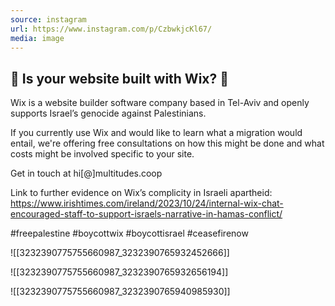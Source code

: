 ```yaml
---
source: instagram
url: https://www.instagram.com/p/CzbwkjcKl67/
media: image
---
```


## 🚫 Is your website built with Wix? 🚫

Wix is a website builder software company based in Tel-Aviv and openly supports Israel’s genocide against Palestinians.

If you currently use Wix and would like to learn what a migration would entail, we're offering free consultations on how this might be done and what costs might be involved specific to your site.

Get in touch at hi[@]multitudes.coop 

Link to further evidence on Wix’s complicity in Israeli apartheid: https://www.irishtimes.com/ireland/2023/10/24/internal-wix-chat-encouraged-staff-to-support-israels-narrative-in-hamas-conflict/

#freepalestine #boycottwix #boycottisrael #ceasefirenow

![[3232390775755660987_3232390765932452666]]

![[3232390775755660987_3232390765932656194]]

![[3232390775755660987_3232390765940985930]]

